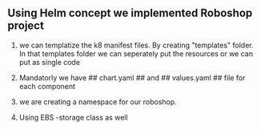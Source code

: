## Using Helm concept we implemented Roboshop project ##

1. we can templatize the k8 manifest files. By creating "templates" folder.
   In that templates folder we can seperately put the resources or we can put as 
   single code

2. Mandatorly we have ## chart.yaml ## and ## values.yaml ## file for each component

3. we are creating a namespace for our roboshop.

4. Using EBS -storage class as well 